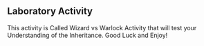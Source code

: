 ## Laboratory Activity
This activity is Called Wizard vs Warlock Activity that will test your Understanding
of the Inheritance. Good Luck and Enjoy!